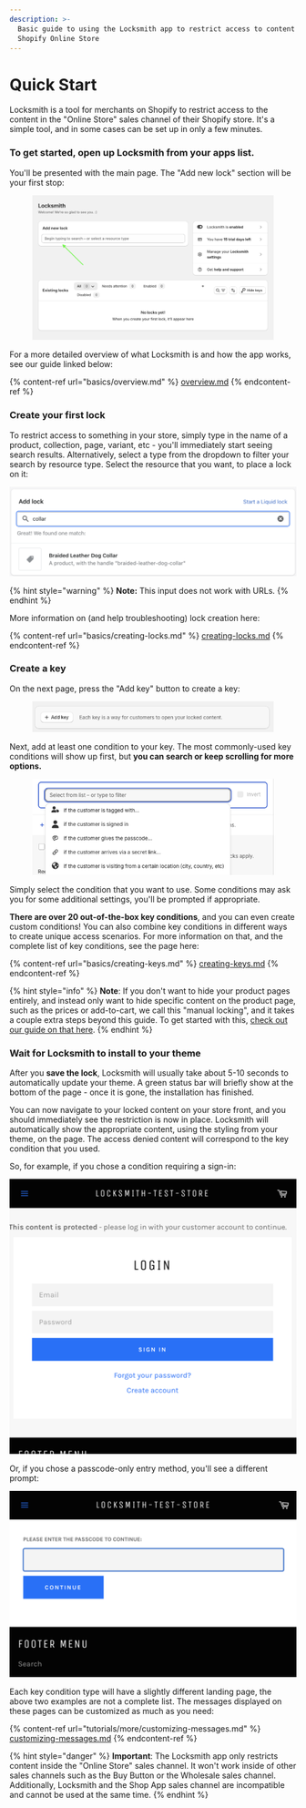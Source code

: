 ```yaml
---
description: >-
  Basic guide to using the Locksmith app to restrict access to content in your
  Shopify Online Store
---
```


# Quick Start

Locksmith is a tool for merchants on Shopify to restrict access to the content in the "Online Store" sales channel of their Shopify store. It's a simple tool, and in some cases can be set up in only a few minutes.

### To get started, open up Locksmith from your apps list.

You'll be presented with the main page. The "Add new lock" section will be your first stop:

<figure><img src=".gitbook/assets/Screenshot 2024-02-25 at 20.49.16.png" alt=""><figcaption></figcaption></figure>

For a more detailed overview of what Locksmith is and how the app works, see our guide linked below:

{% content-ref url="basics/overview.md" %}
[overview.md](basics/overview.md)
{% endcontent-ref %}

### Create your first lock

To restrict access to something in your store, simply type in the name of a product, collection, page, variant, etc - you'll immediately start seeing search results. Alternatively, select a type from the dropdown to filter your search by resource type. Select the resource that you want, to place a lock on it:

![](.gitbook/assets/addProductResourceSearchBar.png)

{% hint style="warning" %}
**Note:**  This input does not work with URLs.
{% endhint %}

More information on (and help troubleshooting) lock creation here:

{% content-ref url="basics/creating-locks.md" %}
[creating-locks.md](basics/creating-locks.md)
{% endcontent-ref %}

### Create a key

On the next page, press the "Add key" button to create a key:

<figure><img src=".gitbook/assets/Screenshot 2024-04-15 at 13.12.33.png" alt=""><figcaption></figcaption></figure>

Next, add at least one condition to your key. The most commonly-used key conditions will show up first, but **you can search or keep scrolling for more options.**

<figure><img src=".gitbook/assets/Screenshot 2024-04-15 at 13.11.26.png" alt=""><figcaption></figcaption></figure>

Simply select the condition that you want to use. Some conditions may ask you for some additional settings, you'll be prompted if appropriate.

**There are over 20 out-of-the-box key conditions**, and you can even create custom conditions! You can also combine key conditions in different ways to create unique access scenarios. For more information on that, and the complete list of key conditions, see the page here:

{% content-ref url="basics/creating-keys.md" %}
[creating-keys.md](basics/creating-keys.md)
{% endcontent-ref %}

{% hint style="info" %}
**Note**: If you don't want to hide your product pages entirely, and instead only want to hide specific content on the product page, such as the prices or add-to-cart, we call this "manual locking", and it takes a couple extra steps beyond this guide. To get started with this, [check out our guide on that here](tutorials/hiding-prices.md).
{% endhint %}

### Wait for Locksmith to install to your theme

After you **save the lock**, Locksmith will usually take about 5-10 seconds to automatically update your theme. A green status bar will briefly show at the bottom of the page - once it is gone, the installation has finished.

You can now navigate to your locked content on your store front, and you should immediately see the restriction is now in place. Locksmith will automatically show the appropriate content, using the styling from your theme, on the page. The access denied content will correspond to the key condition that you used.&#x20;

So, for example, if you chose a condition requiring a sign-in:

![](.gitbook/assets/signInExample.png)

Or, if you chose a passcode-only entry method, you'll see a different prompt:

![](.gitbook/assets/passcodeExample.png)

Each key condition type will have a slightly different landing page, the above two examples are not a complete list. The messages displayed on these pages can be customized as much as you need:

{% content-ref url="tutorials/more/customizing-messages.md" %}
[customizing-messages.md](tutorials/more/customizing-messages.md)
{% endcontent-ref %}

{% hint style="danger" %}
**Important**: The Locksmith app only restricts content inside the "Online Store" sales channel. It won't work inside of other sales channels such as the Buy Button or the Wholesale sales channel. Additionally, Locksmith and the Shop App sales channel are incompatible and cannot be used at the same time.
{% endhint %}
